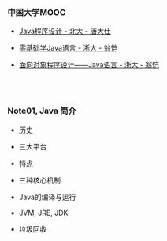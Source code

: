 ###	中国大学MOOC

*	[Java程序设计 - 北大 - 唐大仕](https://www.icourse163.org/learn/PKU-1001941004?tid=1002731007)

*	[零基础学Java语言 - 浙大 - 翁恺](https://www.icourse163.org/learn/ZJU-1001541001?tid=1002303012)

*	[面向对象程序设计——Java语言 - 浙大 - 翁恺](https://www.icourse163.org/learn/ZJU-1001542001?tid=1002311011)

<br><br>

###	Note01, Java 简介

*	历史

*	三大平台

*	特点

*	三种核心机制

*	Java的编译与运行

*	JVM, JRE, JDK

*	垃圾回收

<br><br>
